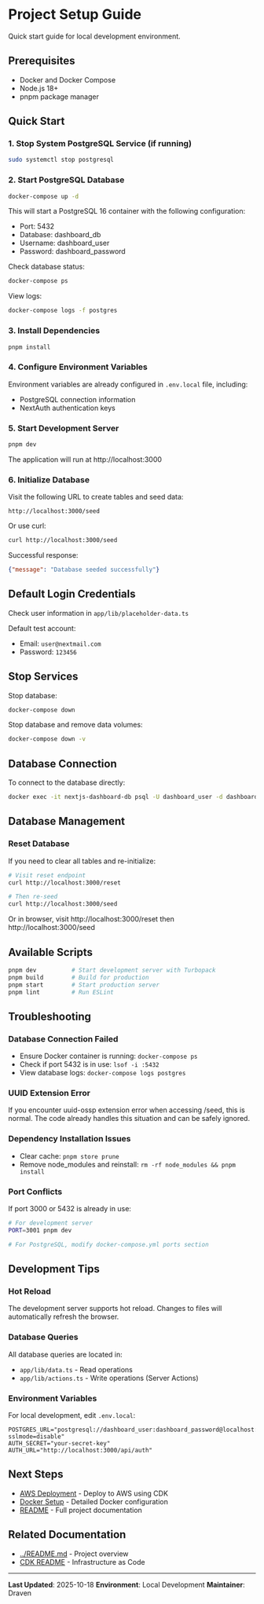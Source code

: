 # Project Setup Guide

Quick start guide for local development environment.

## Prerequisites

- Docker and Docker Compose
- Node.js 18+
- pnpm package manager

## Quick Start

### 1. Stop System PostgreSQL Service (if running)

```bash
sudo systemctl stop postgresql
```

### 2. Start PostgreSQL Database

```bash
docker-compose up -d
```

This will start a PostgreSQL 16 container with the following configuration:
- Port: 5432
- Database: dashboard_db
- Username: dashboard_user
- Password: dashboard_password

Check database status:
```bash
docker-compose ps
```

View logs:
```bash
docker-compose logs -f postgres
```

### 3. Install Dependencies

```bash
pnpm install
```

### 4. Configure Environment Variables

Environment variables are already configured in `.env.local` file, including:
- PostgreSQL connection information
- NextAuth authentication keys

### 5. Start Development Server

```bash
pnpm dev
```

The application will run at http://localhost:3000

### 6. Initialize Database

Visit the following URL to create tables and seed data:
```
http://localhost:3000/seed
```

Or use curl:
```bash
curl http://localhost:3000/seed
```

Successful response:
```json
{"message": "Database seeded successfully"}
```

## Default Login Credentials

Check user information in `app/lib/placeholder-data.ts`

Default test account:
- Email: `user@nextmail.com`
- Password: `123456`

## Stop Services

Stop database:
```bash
docker-compose down
```

Stop database and remove data volumes:
```bash
docker-compose down -v
```

## Database Connection

To connect to the database directly:
```bash
docker exec -it nextjs-dashboard-db psql -U dashboard_user -d dashboard_db
```

## Database Management

### Reset Database

If you need to clear all tables and re-initialize:

```bash
# Visit reset endpoint
curl http://localhost:3000/reset

# Then re-seed
curl http://localhost:3000/seed
```

Or in browser, visit http://localhost:3000/reset then http://localhost:3000/seed

## Available Scripts

```bash
pnpm dev          # Start development server with Turbopack
pnpm build        # Build for production
pnpm start        # Start production server
pnpm lint         # Run ESLint
```

## Troubleshooting

### Database Connection Failed
- Ensure Docker container is running: `docker-compose ps`
- Check if port 5432 is in use: `lsof -i :5432`
- View database logs: `docker-compose logs postgres`

### UUID Extension Error
If you encounter uuid-ossp extension error when accessing /seed, this is normal. The code already handles this situation and can be safely ignored.

### Dependency Installation Issues
- Clear cache: `pnpm store prune`
- Remove node_modules and reinstall: `rm -rf node_modules && pnpm install`

### Port Conflicts
If port 3000 or 5432 is already in use:
```bash
# For development server
PORT=3001 pnpm dev

# For PostgreSQL, modify docker-compose.yml ports section
```

## Development Tips

### Hot Reload
The development server supports hot reload. Changes to files will automatically refresh the browser.

### Database Queries
All database queries are located in:
- `app/lib/data.ts` - Read operations
- `app/lib/actions.ts` - Write operations (Server Actions)

### Environment Variables
For local development, edit `.env.local`:
```env
POSTGRES_URL="postgresql://dashboard_user:dashboard_password@localhost:5432/dashboard_db?sslmode=disable"
AUTH_SECRET="your-secret-key"
AUTH_URL="http://localhost:3000/api/auth"
```

## Next Steps

- [AWS Deployment](AWS_DEPLOYMENT_PLAN.md) - Deploy to AWS using CDK
- [Docker Setup](DOCKER-SETUP.md) - Detailed Docker configuration
- [README](README.md) - Full project documentation

## Related Documentation

- [../README.md](../README.md) - Project overview
- [CDK README](../cdk/README.md) - Infrastructure as Code

---

**Last Updated**: 2025-10-18
**Environment**: Local Development
**Maintainer**: Draven
